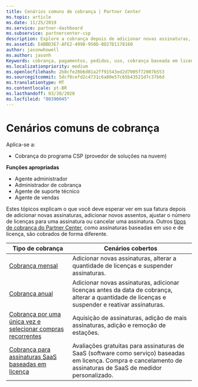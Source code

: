 ```yaml
---
title: Cenários comuns de cobrança | Partner Center
ms.topic: article
ms.date: 11/25/2019
ms.service: partner-dashboard
ms.subservice: partnercenter-csp
description: Explore a cobrança depois de adicionar novas assinaturas, ajustar a quantidade de licenças ou cancelar uma assinatura. Veja como as assinaturas baseadas em uso e licença são diferentes.
ms.assetid: E4BBD3E7-AFE2-4998-950D-0D27D1178160
author: jasonwhowell
ms.author: jasonh
Keywords: cobrança, pagamentos, pedidos, uso, cobrança baseada em licença, data de aniversário, termo, cancelamento, renovação, fórmula de preço, arquivo de reconciliação, arquivo reconhecimento
ms.localizationpriority: medium
ms.openlocfilehash: 2b8cfe28b6d81a2ff91543ed2d7005f72007b553
ms.sourcegitcommit: 5dcf8cefd2c4731c6a80e57c65b43521d7c37b6d
ms.translationtype: MT
ms.contentlocale: pt-BR
ms.lasthandoff: 03/30/2020
ms.locfileid: "80390045"
---
```

# <a name="common-billing-scenarios"></a>Cenários comuns de cobrança

Aplica-se a:

- Cobrança do programa CSP (provedor de soluções na nuvem)

**Funções apropriadas**

- Agente administrador
- Administrador de cobrança
- Agente de suporte técnico
- Agente de vendas

Estes tópicos explicam o que você deve esperar ver em sua fatura depois de adicionar novas assinaturas, adicionar novos assentos, ajustar o número de licenças para uma assinatura ou cancelar uma assinatura. Outros [tipos de cobrança do Partner Center](billing-different-types.md), como assinaturas baseadas em uso e de licença, são cobrados de forma diferente.

| Tipo de cobrança | Cenários cobertos |
| --------------- | ----------------- |
| [Cobrança mensal](common-billing-scenarios-monthly.md) | Adicionar novas assinaturas, alterar a quantidade de licenças e suspender assinaturas. |
| [Cobrança anual](common-billing-scenarios-annual.md) | Adicionar novas assinaturas, adicionar licenças antes da data de cobrança, alterar a quantidade de licenças e suspender e reativar assinaturas. |
| [Cobrança por uma única vez e selecionar compras recorrentes](common-billing-scenarios-onetime-recurring.md) | Aquisição de assinaturas, adição de mais assinaturas, adição e remoção de estações. |
| [Cobrança para assinaturas SaaS baseadas em licença](common-billing-scenarios-saas.md) | Avaliações gratuitas para assinaturas de SaaS (software como serviço) baseadas em licença. Compra e cancelamento de assinaturas de SaaS de medidor personalizado. |
